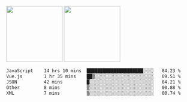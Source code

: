 <img src="https://github-readme-stats.vercel.app/api?username=Dream4ever&count_private=true&show_icons=true&theme=tokyonight" height="150" /> <img src="https://github-readme-stats.vercel.app/api/top-langs/?username=Dream4ever&count_private=true&show_icons=true&theme=tokyonight&langs_count=5&layout=compact" height="150" />

<!--START_SECTION:waka-->

```txt
JavaScript    14 hrs 10 mins  █████████████████████░░░░   84.23 %
Vue.js        1 hr 35 mins    ██▒░░░░░░░░░░░░░░░░░░░░░░   09.51 %
JSON          42 mins         █░░░░░░░░░░░░░░░░░░░░░░░░   04.21 %
Other         8 mins          ▒░░░░░░░░░░░░░░░░░░░░░░░░   00.88 %
XML           7 mins          ▒░░░░░░░░░░░░░░░░░░░░░░░░   00.74 %
```

<!--END_SECTION:waka-->

